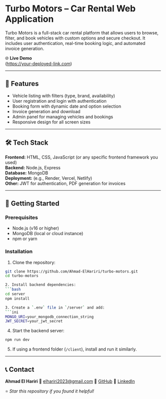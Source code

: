 # Turbo Motors – Car Rental Web Application

Turbo Motors is a full-stack car rental platform that allows users to browse, filter, and book vehicles with custom options and secure checkout. It includes user authentication, real-time booking logic, and automated invoice generation.

🌐 **Live Demo**  
(https://your-deployed-link.com) <!-- Replace with actual URL -->

---

## 🚗 Features
- Vehicle listing with filters (type, brand, availability)
- User registration and login with authentication
- Booking form with dynamic date and option selection
- Invoice generation and download
- Admin panel for managing vehicles and bookings
- Responsive design for all screen sizes

---

## 🛠️ Tech Stack
**Frontend:** HTML, CSS, JavaScript (or any specific frontend framework you used)  
**Backend:** Node.js, Express  
**Database:** MongoDB  
**Deployment:** (e.g., Render, Vercel, Netlify)  
**Other:** JWT for authentication, PDF generation for invoices

---
## 🚀 Getting Started

### Prerequisites
- Node.js (v16 or higher)
- MongoDB (local or cloud instance)
- npm or yarn

### Installation
1. Clone the repository:
```bash
git clone https://github.com/Ahmad-ElHariri/turbo-motors.git
cd turbo-motors

2. Install backend dependencies:
```bash
cd server
npm install

3. Create a `.env` file in `/server` and add:
```ini
MONGO_URI=your_mongodb_connection_string
JWT_SECRET=your_jwt_secret
```

4. Start the backend server:
```bash
npm run dev
```

5. If using a frontend folder (`/client`), install and run it similarly.

---

## 📞 Contact

**Ahmad El Hariri**
📧 [elhariri2023@gmail.com](mailto:elhariri2023@gmail.com)
🔗 [GitHub](https://github.com/Ahmad-ElHariri)
🔗 [LinkedIn](https://linkedin.com/in/ahmadel-hariri)

⭐ *Star this repository if you found it helpful!*



